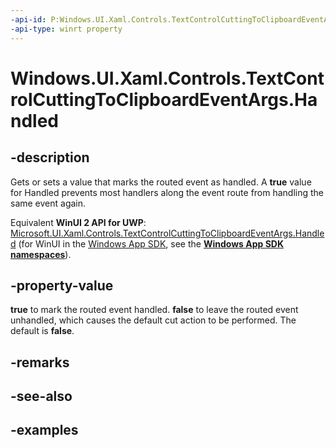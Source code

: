 ```yaml
---
-api-id: P:Windows.UI.Xaml.Controls.TextControlCuttingToClipboardEventArgs.Handled
-api-type: winrt property
---
```


<!-- Property syntax.
public bool Handled { get;  set; }
-->

# Windows.UI.Xaml.Controls.TextControlCuttingToClipboardEventArgs.Handled

## -description

Gets or sets a value that marks the routed event as handled. A **true** value for Handled prevents most handlers along the event route from handling the same event again.

Equivalent **WinUI 2 API for UWP**: [Microsoft.UI.Xaml.Controls.TextControlCuttingToClipboardEventArgs.Handled](/windows/winui/api/microsoft.ui.xaml.controls.textcontrolcuttingtoclipboardeventargs.handled) (for WinUI in the [Windows App SDK](/windows/apps/windows-app-sdk/), see the **[Windows App SDK namespaces](/windows/windows-app-sdk/api/winrt/)**).

## -property-value

**true** to mark the routed event handled. **false** to leave the routed event unhandled, which causes the default cut action to be performed. The default is **false**.

## -remarks

## -see-also

## -examples

